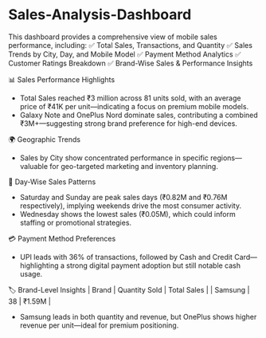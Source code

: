 # Sales-Analysis-Dashboard
This dashboard provides a comprehensive view of mobile sales performance, including:  ✅ Total Sales, Transactions, and Quantity  ✅ Sales Trends by City, Day, and Mobile Model  ✅ Payment Method Analytics  ✅ Customer Ratings Breakdown  ✅ Brand-Wise Sales &amp; 
Performance Insights

📊 Sales Performance Highlights
- Total Sales reached ₹3 million across 81 units sold, with an average price of ₹41K per unit—indicating a focus on premium mobile models.
- Galaxy Note and OnePlus Nord dominate sales, contributing a combined ₹3M+—suggesting strong brand preference for high-end devices.

🌍 Geographic Trends
- Sales by City show concentrated performance in specific regions—valuable for geo-targeted marketing and inventory planning.

📅 Day-Wise Sales Patterns
- Saturday and Sunday are peak sales days (₹0.82M and ₹0.76M respectively), implying weekends drive the most consumer activity.
- Wednesday shows the lowest sales (₹0.05M), which could inform staffing or promotional strategies.

💳 Payment Method Preferences
- UPI leads with 36% of transactions, followed by Cash and Credit Card—highlighting a strong digital payment adoption but still notable cash usage.

🏷️ Brand-Level Insights
| Brand   | Quantity Sold | Total Sales | 
| Samsung | 38            | ₹1.59M      | 
- Samsung leads in both quantity and revenue, but OnePlus shows higher revenue per unit—ideal for premium positioning.
